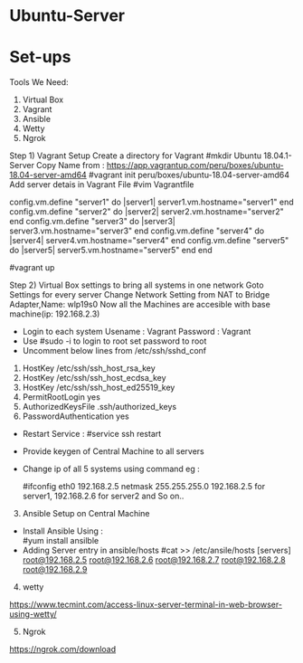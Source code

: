 # Ubuntu-Server

# Set-ups

Tools We Need: 

1) Virtual Box
2) Vagrant   
3) Ansible
4) Wetty
5) Ngrok

Step 1) Vagrant Setup
Create a directory for Vagrant
#mkdir Ubuntu 18.04.1-Server
Copy Name from : 
https://app.vagrantup.com/peru/boxes/ubuntu-18.04-server-amd64
#vagrant init peru/boxes/ubuntu-18.04-server-amd64
Add server detais in Vagrant File
#vim Vagrantfile

config.vm.define "server1" do |server1|
          server1.vm.hostname="server1"
  end
config.vm.define "server2" do |server2|
          server2.vm.hostname="server2"
  end
config.vm.define "server3" do |server3|
          server3.vm.hostname="server3"
  end
config.vm.define "server4" do |server4|
          server4.vm.hostname="server4"
  end
config.vm.define "server5" do |server5|
          server5.vm.hostname="server5"
  end
end  

#vagrant up

Step 2) Virtual Box settings to bring all systems in one network
Goto Settings for every server
Change Network Setting from NAT to Bridge Adapter,Name: wlp19s0
Now all the Machines are accesible with base machine(ip: 192.168.2.3)
- Login to each system Usename : Vagrant Password : Vagrant
- Use #sudo -i to login to root set password to root
- Uncomment below lines from /etc/ssh/sshd_conf

1. HostKey /etc/ssh/ssh_host_rsa_key
2. HostKey /etc/ssh/ssh_host_ecdsa_key
3. HostKey /etc/ssh/ssh_host_ed25519_key
4. PermitRootLogin yes
5. AuthorizedKeysFile      .ssh/authorized_keys
6. PasswordAuthentication yes

- Restart Service : #service ssh restart
- Provide keygen of Central Machine to all servers  
- Change ip of all 5 systems using command eg : 
    
    #ifconfig eth0 192.168.2.5 netmask 255.255.255.0 
    192.168.2.5 for server1, 192.168.2.6 for server2 and So on..

3) Ansible Setup on Central Machine 
- Install Ansible Using :   
     #yum install ansilble
- Adding Server entry in ansible/hosts
  #cat >> /etc/ansile/hosts
  [servers]
  root@192.168.2.5
  root@192.168.2.6
  root@192.168.2.7
  root@192.168.2.8
  root@192.168.2.9

4) wetty

https://www.tecmint.com/access-linux-server-terminal-in-web-browser-using-wetty/

5) Ngrok 

https://ngrok.com/download




  
  
